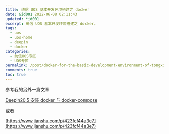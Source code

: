 ```yaml
---
title: 统信 UOS 基本开发环境搭建之 docker
date: &id001 2022-06-08 02:11:43
updated: *id001
excerpt: 统信 UOS 基本开发环境搭建之 docker。
tags:
  - uos
  - uos-home
  - deepin
  - docker
categories:
  - 统信UOS专区
  - UOS专区
permalink: /post/docker-for-the-basic-development-environment-of-tongxin-uos.html
comments: true
toc: true
---
```

参考我的另外一篇文章

[Deepin20.5 安装 docker 与 docker-compose](/post/deepin-20-5-install-docker-compose.html)

或者

[https://www.jianshu.com/p/423fcf44a3e7](https://www.jianshu.com/p/423fcf44a3e7)